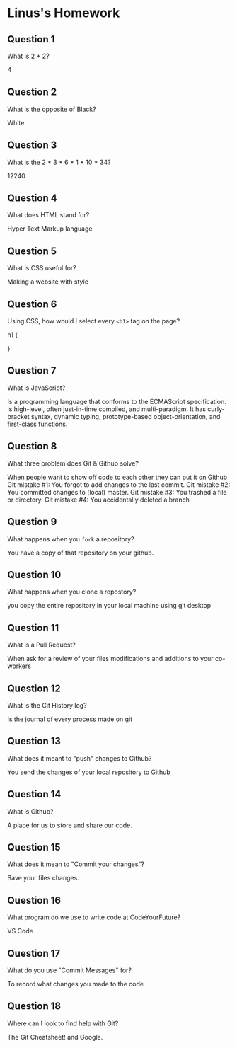 # Linus's Homework

## Question 1

What is 2 + 2?

4

## Question 2

What is the opposite of Black?

White

## Question 3

What is the  2 * 3 * 6 * 1 * 10 * 34?

12240

## Question 4 

What does HTML stand for?

Hyper Text Markup language

## Question 5

What is CSS useful for?

Making a website with style

## Question 6

Using CSS, how would I select every `<h1>` tag on the page?


h1 {

}

## Question 7

What is JavaScript?

Is a programming language that conforms to the ECMAScript specification.  is high-level, often just-in-time compiled, and multi-paradigm. It has curly-bracket syntax, dynamic typing, prototype-based object-orientation, and first-class functions.

## Question 8

What three problem does Git & Github solve?

When people want to show off code to each other they can put it on Github
Git mistake #1: You forgot to add changes to the last commit.
Git mistake #2: You committed changes to (local) master.
Git mistake #3: You trashed a file or directory.
Git mistake #4: You accidentally deleted a branch

## Question 9

What happens when you `fork` a repository?

You have a copy of that repository on your github. 

## Question 10 

What happens when you clone a repostory?

you copy the entire repository in your local machine using git desktop 

## Question 11

What is a Pull Request?

When ask for a review of your files modifications and additions to your co-workers

## Question 12

What is the Git History log?

Is the journal of every process made on git

## Question 13

What does it meant to "push" changes to Github?

You send the changes of your local repository to Github

## Question 14

What is Github?

A place for us to store and share our code.

## Question 15

What does it mean to "Commit your changes"?

Save your files changes.  
## Question 16

What program do we use to write code at CodeYourFuture?

VS Code

## Question 17

What do you use "Commit Messages" for?

To record what changes you made to the code

## Question 18

Where can I look to find help with Git?

The Git Cheatsheet! and Google.
